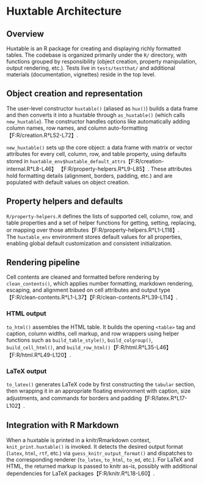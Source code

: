 # Huxtable Architecture

## Overview
Huxtable is an R package for creating and displaying richly formatted tables.
The codebase is organized primarily under the `R/` directory, with functions 
grouped by responsibility (object creation, property manipulation, output 
rendering, etc.).  Tests live in `tests/testthat/` and additional materials 
(documentation, vignettes) reside in the top level.

## Object creation and representation
The user-level constructor `huxtable()` (aliased as `hux()`) builds a data frame
and then converts it into a huxtable through `as_huxtable()` (which calls 
`new_huxtable`).  The constructor handles options like automatically adding 
column names, row names, and column auto-formatting【F:R/creation.R†L52-L72】.

`new_huxtable()` sets up the core object: a data frame with matrix or vector 
attributes for every cell, column, row, and table property, using defaults 
stored in `huxtable_env$huxtable_default_attrs`【F:R/creation-internal.R†L8-L46】
【F:R/property-helpers.R†L9-L85】.  These attributes hold formatting details 
(alignment, borders, padding, etc.) and are populated with default values 
on object creation.

## Property helpers and defaults
`R/property-helpers.R` defines the lists of supported cell, column, row, and 
table properties and a set of helper functions for getting, setting, replacing, 
or mapping over those attributes【F:R/property-helpers.R†L1-L118】.  
The `huxtable_env` environment stores default values for all properties, 
enabling global default customization and consistent initialization.

## Rendering pipeline
Cell contents are cleaned and formatted before rendering by 
`clean_contents()`, which applies number formatting, markdown rendering, 
escaping, and alignment based on cell attributes and output type
【F:R/clean-contents.R†L1-L37】【F:R/clean-contents.R†L39-L114】.

### HTML output
`to_html()` assembles the HTML table.  It builds the opening 
`<table>` tag and caption, column widths, cell markup, and row wrappers 
using helper functions such as `build_table_style()`, `build_colgroup()`, 
`build_cell_html()`, and `build_row_html()`【F:R/html.R†L35-L46】
【F:R/html.R†L49-L120】.

### LaTeX output
`to_latex()` generates LaTeX code by first constructing the `tabular` section, 
then wrapping it in an appropriate floating environment with caption, 
size adjustments, and commands for borders and padding【F:R/latex.R†L17-L102】.

## Integration with R Markdown
When a huxtable is printed in a knitr/Rmarkdown context, 
`knit_print.huxtable()` is invoked.  It detects the desired output format 
(`latex`, `html`, `rtf`, etc.) via `guess_knitr_output_format()` and dispatches 
to the corresponding renderer (`to_latex`, `to_html`, `to_md`, etc.).  For 
LaTeX and HTML, the returned markup is passed to knitr as-is, possibly with 
additional dependencies for LaTeX packages【F:R/knitr.R†L18-L60】.

